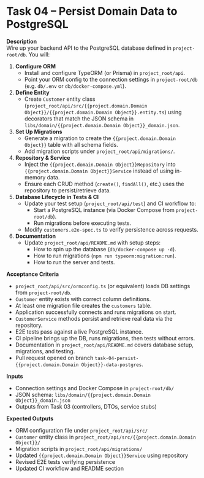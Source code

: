 # Task 04 – Persist Domain Data to PostgreSQL

**Description**  
Wire up your backend API to the PostgreSQL database defined in `project-root/db`. You will:

1. **Configure ORM**
    - Install and configure TypeORM (or Prisma) in `project_root/api`.
    - Point your ORM config to the connection settings in `project-root/db` (e.g. `db/.env` or `db/docker-compose.yml`).
2. **Define Entity**
    - Create `Customer` entity class (`project_root/api/src/{{project.domain.Domain Object}}/{{project.domain.Domain Object}}.entity.ts`) using decorators that match the JSON schema in `libs/domain/{{project.domain.Domain Object}}_domain.json`.
3. **Set Up Migrations**
    - Generate a migration to create the `{{project.domain.Domain Object}}` table with all schema fields.
    - Add migration scripts under `project_root/api/migrations/`.
4. **Repository & Service**
    - Inject the `{{project.domain.Domain Object}}Repository` into `{{project.domain.Domain Object}}Service` instead of using in-memory data.
    - Ensure each CRUD method (`create()`, `findAll()`, etc.) uses the repository to persist/retrieve data.
5. **Database Lifecycle in Tests & CI**
    - Update your test setup (`project_root/api/test`) and CI workflow to:
        - Start a PostgreSQL instance (via Docker Compose from `project-root/db`).
        - Run migrations before executing tests.
    - Modify `customers.e2e-spec.ts` to verify persistence across requests.
6. **Documentation**
    - Update `project_root/api/README.md` with setup steps:
        - How to spin up the database (`db/docker-compose up -d`).
        - How to run migrations (`npm run typeorm:migration:run`).
        - How to run the server and tests.

**Acceptance Criteria**
- `project_root/api/src/ormconfig.ts` (or equivalent) loads DB settings from `project-root/db`.
- `Customer` entity exists with correct column definitions.
- At least one migration file creates the `customers` table.
- Application successfully connects and runs migrations on start.
- `CustomerService` methods persist and retrieve real data via the repository.
- E2E tests pass against a live PostgreSQL instance.
- CI pipeline brings up the DB, runs migrations, then tests without errors.
- Documentation in `project_root/api/README.md` covers database setup, migrations, and testing.
- Pull request opened on branch `task-04-persist-{{project.domain.Domain Object}}-data-postgres`.

**Inputs**
- Connection settings and Docker Compose in `project-root/db/`
- JSON schema: `libs/domain/{{project.domain.Domain Object}}_domain.json`
- Outputs from Task 03 (controllers, DTOs, service stubs)

**Expected Outputs**
- ORM configuration file under `project_root/api/src/`
- `Customer` entity class in `project_root/api/src/{{project.domain.Domain Object}}/`
- Migration scripts in `project_root/api/migrations/`
- Updated `{{project.domain.Domain Object}}Service` using repository
- Revised E2E tests verifying persistence
- Updated CI workflow and README section  
